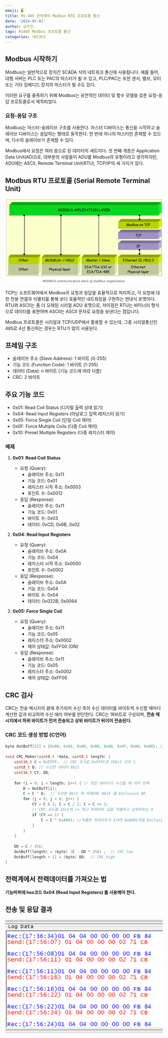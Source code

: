 ```yaml
---
emoji: 🖥️
title: RS-485 전력계의 Modbus RTU 프로토콜 통신
date: '2024-07-01'
author: 심우진
tags: RS485 Modbus 프로토콜 통신
categories: 네트워크
---
```


## Modbus 시작하기
Modbus는 일반적으로 장치간 SCADA 식의 네트워크 통신에 사용됩니다. 예를 들어, 대형 서버는 PLC 또는 PAC의 마스터가 될 수 있고, PLC/PAC는 또한 센서, 밸브, 모터 또는 기타 임베디드 장치의 마스터가 될 수도 있다.

이러한 요구를 충족하기 위해 Modbus는 유연적인 데이터 및 함수 모델을 갖춘 요청-응답 프로토콜로서 제작되었다.

### 요청-응답 구조
Modbus는 마스터-슬레이브 구조를 사용한다. 마스터 디바이스는 통신을 시작하고 슬레이브 디바이스는 응답하는 형태로 동작한다. 한 번에 하나의 마스터만 존재할 수 있으며, 다수의 슬레이브가 존재할 수 있다.

Modbus에서 요청은 여러 층으로 된 데이터의 세트이다. 첫 번째 계층은 Application Data Unit(ADU)로, 대부분의 사람들이 ADU를 Modbus의 유형이라고 생각하지만, ADU에는 ASCII, Remote Terminal Unit(RTU), TCP/IP의 세 가지가 있다.


## Modbus RTU 프로토콜 (Serial Remote Terminal Unit)

![Modbus.png](./Modbus.png)

TCP는 소프트웨어에서 Modbus의 요청과 응답을 효율적으로 처리하고, 각 요청에 대한 전용 연결과 식별자를 통해 보다 효율적인 네트워킹을 구현하는 현대식 포맷이다. RTU와 ASCII는 좀 더 오래된 시리얼 ADU 포맷으로, 차이점은 RTU는 바이너리 형식으로 데이터를 표현하며 ASCII는 ASCII 문자로 요청을 보낸다는 점입니다.

Modbus 프로토콜은 시리얼과 TCP/UDP에서 활용할 수 있는데, 그중 시리얼통신인 485로 4선 통신하는 경우는 RTU가 많이 사용된다.

## 프레임 구조
- 슬레이브 주소 (Slave Address): 1 바이트 (0-255)
- 기능 코드 (Function Code): 1 바이트 (1-255)
- 데이터 (Data): n 바이트 (기능 코드에 따라 다름)
- CRC: 2 바이트

## 주요 기능 코드
- 0x01: Read Coil Status (디지털 출력 상태 읽기)
- 0x04: Read Input Registers (아날로그 입력 레지스터 읽기)
- 0x05: Force Single Coil (단일 Coil 제어)
- 0x0F: Force Multiple Coils (다중 Coil 제어)
- 0x10: Preset Multiple Registers (다중 레지스터 제어)

### 예제
1. **0x01: Read Coil Status**
   - 요청 (Query):
     - 슬래이브 주소: 0x11
     - 기능 코드: 0x01
     - 레지스터 시작 주소: 0x0003
     - 포인트 수: 0x0012
   - 응답 (Response):
     - 슬래이브 주소: 0x11
     - 기능 코드: 0x01
     - 바이트 수: 0x03
     - 데이터: 0xCD, 0x6B, 0x02

2. **0x04: Read Input Registers**
   - 요청 (Query):
     - 슬래이브 주소: 0x0A
     - 기능 코드: 0x04
     - 레지스터 시작 주소: 0x0000
     - 포인트 수: 0x0002
   - 응답 (Response):
     - 슬래이브 주소: 0x0A
     - 기능 코드: 0x04
     - 바이트 수: 0x04
     - 데이터: 0x022B, 0x0064

3. **0x05: Force Single Coil**
   - 요청 (Query):
     - 슬래이브 주소: 0x11
     - 기능 코드: 0x05
     - 레지스터 주소: 0x0002
     - 제어 상태값: 0xFF00 (ON)
   - 응답 (Response):
     - 슬래이브 주소: 0x11
     - 기능 코드: 0x05
     - 레지스터 주소: 0x0002
     - 제어 상태값: 0xFF00

## CRC 검사
CRC는 전송 메시지의 끝에 추가되어 수신 측이 수신 데이터를 바이트씩 수신할 때마다 계산한 값과 비교하여 수신 에러 여부를 판단한다. CRC는 16비트로 구성되며, **전송 메시지에서 하위 바이트가 먼저 전송되고 상위 바이트가 뒤이어 전송된다.**

### CRC 코드 생성 방법 (C언어)
```c
byte OutBuff[32] = {0x00, 0x04, 0x00, 0x00, 0x00, 0x0F, 0x00, 0x00}; //전송 데이터 버퍼

void CRC_Maker(uint8_t *data, uint8_t length) {
    uint16_t C = 0xFFFF;  // CRC 초기값 0xFFFF로 16bit 모두 1
    uint8_t D; // 수신한 데이터 8bit
    uint16_t CY, DD;

    for (i = 0; i < length; i++) { // 모든 데이터가 수신될 때 까지 반복
        D = OutBuff[i];
        C = C ^ D;  // 수신한 8bit 와 하위CRC 8bit 를 Exclusive OR
        for (j = 0; j < 8; j++) {
            CY = C & 1; C = C / 2; C = C >> 1;
            // CRC 코드를 1bit씩 >> 하고 하위비트 값을 적출하고 상위비트는 0
            if (CY == 1) {
                C = C ^ 0xA001; //적출한 하위비트가 1이면 0xA001이랑 Exclusive OR
            }
        }
    }

    DD = C / 256;
    OutBuff[length] = (byte) (C - DD * 256) ;  // CRC_low
    OutBuff[length + 1] = (byte) DD;  // CRC_high
}
```
## 전력계에서 전력데이터를 가져오는 법

**기능버퍼에 hex코드 0x04 (Read Input Registers) 를 사용해야 한다.**

## 전송 및 응답 결과

![Modbus.png](./Modbus_EX.png)


```toc

```
